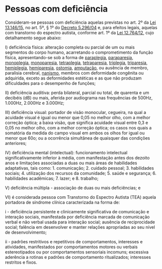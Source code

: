 # Pessoas com deficiência

Consideram-se pessoas com deficiência aquelas previstas no art. 2º da [Lei 13.146/15](http://www.planalto.gov.br/ccivil_03/_ato2015-2018/2015/lei/l13146.htm), no art. 5º, § 1º do [Decreto 5.296/04](http://www.planalto.gov.br/ccivil_03/_ato2004-2006/2004/decreto/d5296.htm) e, para efeitos legais, aquelas com transtorno do espectro autista, conforme art. 1º da [Lei 12.764/12](http://www.planalto.gov.br/ccivil_03/_ato2011-2014/2012/lei/l12764.htm), cujo detalhamento segue abaixo:

I)	deficiência física: alteração completa ou parcial de um ou mais segmentos do corpo humano, acarretando o comprometimento da função física, apresentando-se sob a forma de 
[paraplegia](https://www.dicio.com.br/paraplegia/), 
[paraparesia](https://www.dicio.com.br/paraparesia/), 
[monoplegia](https://www.dicio.com.br/monoplegia/), 
[monoparesia](https://www.dicio.com.br/monoparesia/), 
[tetraplegia](https://www.dicio.com.br/tetraplegia/), 
[tetraparesia](https://www.dicio.com.br/tetraparesia/), 
[triplegia](https://www.dicio.com.br/triplegia/), 
[triparesia](https://dicionario.priberam.org/triparesia), 
[hemiplegia](https://www.dicio.com.br/hemiplegia/), 
[hemiparesia](https://www.dicio.com.br/hemiparesia/), 
[ostomia](https://www.dicio.com.br/ostomia/), 
[amputação](https://www.dicio.com.br/amputacao/), 
 ou ausência de membro, paralisia cerebral, 
 [nanismo](https://www.dicio.com.br/nanismo/), 
 membros com deformidade congênita ou adquirida, exceto as deformidades estéticas e as que não produzam dificuldades para o desempenho de funções;

II)	deficiência auditiva: perda bilateral, parcial ou total, de quarenta e um decibéis (dB) ou mais, aferida por audiograma nas frequências de 500Hz, 1.000Hz, 2.000Hz e 3.000Hz;

III)	deficiência visual: portador de visão monocular, cegueira, na qual a acuidade visual é igual ou menor que 0,05 no melhor olho, com a melhor correção óptica; a baixa visão, que significa acuidade visual entre 0,3 e 0,05 no melhor olho, com a melhor correção óptica; os casos nos quais a somatória da medida do campo visual em ambos os olhos for igual ou menor que 60o; ou a ocorrência simultânea de quaisquer das condições anteriores; 

IV)	deficiência mental (intelectual): funcionamento intelectual significativamente inferior à média, com manifestação antes dos dezoito anos e limitações associadas a duas ou mais áreas de habilidades adaptativas, tais como: 1. comunicação; 2. cuidado pessoal; 3. habilidades sociais; 4. utilização dos recursos da comunidade; 5. saúde e segurança; 6. habilidades acadêmicas; 7. lazer; e 8. trabalho;

V)	deficiência múltipla - associação de duas ou mais deficiências; e

VI)	é considerada pessoa com Transtorno do Espectro Autista (TEA) aquela portadora de síndrome clínica caracterizada na forma de:

i	- deficiência persistente e clinicamente significativa de comunicação e interação sociais, manifestada por deficiência marcada de comunicação verbal e não verbal usada para interação social; ausência de reciprocidade social; falência em desenvolver e manter relações apropriadas ao seu nível de desenvolvimento;

ii	- padrões restritivos e repetitivos de comportamentos, interesses e atividades, manifestados por comportamentos motores ou verbais estereotipados ou por comportamentos sensoriais incomuns; excessiva aderência a rotinas e padrões de comportamento ritualizados; interesses restritos e fixos.

